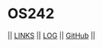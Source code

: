# OS242

|| [LINKS](LINKS/) || [LOG](TXT/mylog.txt) || [GitHub](https://github.com/TrayMachi/os242) ||